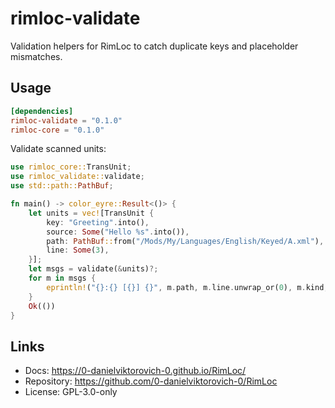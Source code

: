 # rimloc-validate

Validation helpers for RimLoc to catch duplicate keys and placeholder mismatches.

## Usage

```toml
[dependencies]
rimloc-validate = "0.1.0"
rimloc-core = "0.1.0"
```

Validate scanned units:

```rust
use rimloc_core::TransUnit;
use rimloc_validate::validate;
use std::path::PathBuf;

fn main() -> color_eyre::Result<()> {
    let units = vec![TransUnit {
        key: "Greeting".into(),
        source: Some("Hello %s".into()),
        path: PathBuf::from("/Mods/My/Languages/English/Keyed/A.xml"),
        line: Some(3),
    }];
    let msgs = validate(&units)?;
    for m in msgs {
        eprintln!("{}:{} [{}] {}", m.path, m.line.unwrap_or(0), m.kind, m.message);
    }
    Ok(())
}
```

## Links

- Docs: https://0-danielviktorovich-0.github.io/RimLoc/
- Repository: https://github.com/0-danielviktorovich-0/RimLoc
- License: GPL-3.0-only
